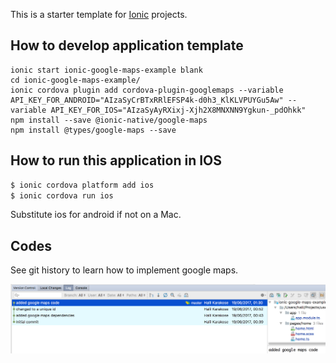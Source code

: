This is a starter template for [Ionic](http://ionicframework.com/docs/) projects.

## How to develop application template

```
ionic start ionic-google-maps-example blank
cd ionic-google-maps-example/
ionic cordova plugin add cordova-plugin-googlemaps --variable API_KEY_FOR_ANDROID="AIzaSyCrBTxRRlEFSP4k-d0h3_KlKLVPUYGu5Aw" --variable API_KEY_FOR_IOS="AIzaSyAyRXixj-Xjh2X8MNXNN9Ygkun-_pdOhkk"
npm install --save @ionic-native/google-maps
npm install @types/google-maps --save
``` 

## How to run this application in IOS
```bash
$ ionic cordova platform add ios
$ ionic cordova run ios
```

Substitute ios for android if not on a Mac.

## Codes 
See git history to learn how to implement google maps.

!["Git History](git_history.png)

